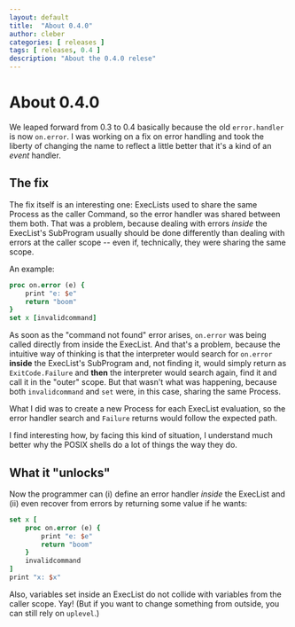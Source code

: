 ```yaml
---
layout: default
title:  "About 0.4.0"
author: cleber
categories: [ releases ]
tags: [ releases, 0.4 ]
description: "About the 0.4.0 relese"
---
```


# About 0.4.0

We leaped forward from 0.3 to 0.4 basically because the old
`error.handler` is now `on.error`. I was working on a fix on error handling
and took the liberty of changing the name to reflect a little better that
it's a kind of an *event* handler.

## The fix

The fix itself is an interesting one: ExecLists used to share the same
Process as the caller Command, so the error handler was shared between
them both. That was a problem, because dealing with errors *inside* the
ExecList's SubProgram usually should be done differently than dealing with
errors at the caller scope -- even if, technically, they were sharing the
same scope.

An example:

```tcl
proc on.error (e) {
    print "e: $e"
    return "boom"
}
set x [invalidcommand]
```

As soon as the "command not found" error arises, `on.error` was being
called directly from inside the ExecList. And that's a problem, because
the intuitive way of thinking is that the interpreter would search for
`on.error` **inside** the ExecList's SubProgram and, not finding it, would
simply return as `ExitCode.Failure` and **then** the interpreter would
search again, find it and call it in the "outer" scope. But that wasn't
what was happening, because both `invalidcommand` and `set` were, in this
case, sharing the same Process.


What I did was to create a new Process for each ExecList evaluation, so
the error handler search and `Failure` returns would follow the expected
path.


I find interesting how, by facing this kind of situation, I understand
much better why the POSIX shells do a lot of things the way they do.

## What it "unlocks"

Now the programmer can (i) define an error handler *inside* the ExecList
and (ii) even recover from errors by returning some value if he wants:

```tcl
set x [ 
    proc on.error (e) {
        print "e: $e"
        return "boom"
    }   
    invalidcommand
]
print "x: $x"
```

Also, variables set inside an ExecList do not collide with variables from
the caller scope. Yay! (But if you want to change something from outside,
you can still rely on `uplevel`.)
